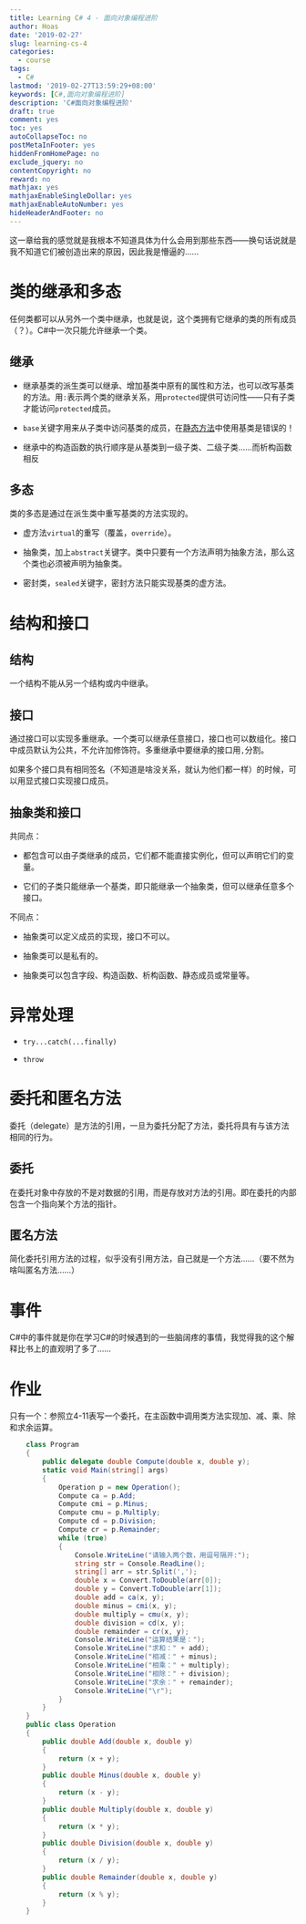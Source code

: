 ```yaml
---
title: Learning C# 4 - 面向对象编程进阶
author: Hoas
date: '2019-02-27'
slug: learning-cs-4
categories:
  - course
tags:
  - C#
lastmod: '2019-02-27T13:59:29+08:00'
keywords: [C#,面向对象编程进阶]
description: 'C#面向对象编程进阶'
draft: true
comment: yes
toc: yes
autoCollapseToc: no
postMetaInFooter: yes
hiddenFromHomePage: no
exclude_jquery: no
contentCopyright: no
reward: no
mathjax: yes
mathjaxEnableSingleDollar: yes
mathjaxEnableAutoNumber: yes
hideHeaderAndFooter: no
---
```


这一章给我的感觉就是我根本不知道具体为什么会用到那些东西——换句话说就是我不知道它们被创造出来的原因，因此我是懵逼的……
<!--more-->

# 类的继承和多态

任何类都可以从另外一个类中继承，也就是说，这个类拥有它继承的类的所有成员（？）。C#中一次只能允许继承一个类。

## 继承

- 继承基类的派生类可以继承、增加基类中原有的属性和方法，也可以改写基类的方法。用`:`表示两个类的继承关系，用`protected`提供可访问性——只有子类才能访问`protected`成员。

- `base`关键字用来从子类中访问基类的成员，在[静态方法](https://hoas.xyz/post/learning-cs-3/#%E9%9D%99%E6%80%81%E6%96%B9%E6%B3%95%E5%92%8C%E5%AE%9E%E4%BE%8B%E6%96%B9%E6%B3%95)中使用基类是错误的！

- 继承中的构造函数的执行顺序是从基类到一级子类、二级子类……而析构函数相反

## 多态

类的多态是通过在派生类中重写基类的方法实现的。

- 虚方法`virtual`的重写（覆盖，`override`）。

- 抽象类，加上`abstract`关键字。类中只要有一个方法声明为抽象方法，那么这个类也必须被声明为抽象类。

- 密封类，`sealed`关键字，密封方法只能实现基类的虚方法。

# 结构和接口

## 结构

一个结构不能从另一个结构或内中继承。

## 接口

通过接口可以实现多重继承。一个类可以继承任意接口，接口也可以数组化。接口中成员默认为公共，不允许加修饰符。多重继承中要继承的接口用`,`分割。

如果多个接口具有相同签名（不知道是啥没关系，就认为他们都一样）的时候，可以用显式接口实现接口成员。

## 抽象类和接口

共同点：

- 都包含可以由子类继承的成员，它们都不能直接实例化，但可以声明它们的变量。

- 它们的子类只能继承一个基类，即只能继承一个抽象类，但可以继承任意多个接口。

不同点：

- 抽象类可以定义成员的实现，接口不可以。

- 抽象类可以是私有的。

- 抽象类可以包含字段、构造函数、析构函数、静态成员或常量等。

# 异常处理

- `try...catch(...finally)`

- `throw`

# 委托和匿名方法

委托（delegate）是方法的引用，一旦为委托分配了方法，委托将具有与该方法相同的行为。

## 委托

在委托对象中存放的不是对数据的引用，而是存放对方法的引用。即在委托的内部包含一个指向某个方法的指针。

## 匿名方法

简化委托引用方法的过程，似乎没有引用方法，自己就是一个方法……（要不然为啥叫匿名方法……）

# 事件

C#中的事件就是你在学习C#的时候遇到的一些脑阔疼的事情，我觉得我的这个解释比书上的直观明了多了……

# 作业

只有一个：参照立4-11表写一个委托，在主函数中调用类方法实现加、减、乘、除和求余运算。

```csharp
    class Program
    {
        public delegate double Compute(double x, double y);
        static void Main(string[] args)
        {
            Operation p = new Operation();
            Compute ca = p.Add;
            Compute cmi = p.Minus;
            Compute cmu = p.Multiply;
            Compute cd = p.Division;
            Compute cr = p.Remainder;
            while (true)
            {
                Console.WriteLine("请输入两个数，用逗号隔开:");
                string str = Console.ReadLine();
                string[] arr = str.Split(',');
                double x = Convert.ToDouble(arr[0]);
                double y = Convert.ToDouble(arr[1]);
                double add = ca(x, y);
                double minus = cmi(x, y);
                double multiply = cmu(x, y);
                double division = cd(x, y);
                double remainder = cr(x, y);
                Console.WriteLine("运算结果是：");
                Console.WriteLine("求和：" + add);
                Console.WriteLine("相减：" + minus);
                Console.WriteLine("相乘：" + multiply);
                Console.WriteLine("相除：" + division);
                Console.WriteLine("求余：" + remainder);
                Console.WriteLine("\r");
            }
        }
    }
    public class Operation
    {
        public double Add(double x, double y)
        {
            return (x + y);
        }
        public double Minus(double x, double y)
        {
            return (x - y);
        }
        public double Multiply(double x, double y)
        {
            return (x * y);
        }
        public double Division(double x, double y)
        {
            return (x / y);
        }
        public double Remainder(double x, double y)
        {
            return (x % y);
        }
    }
```

